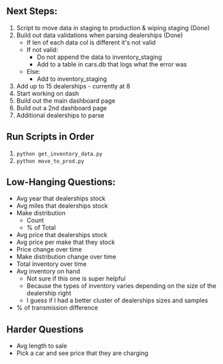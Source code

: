 
## Next Steps:
1. Script to move data in staging to production & wiping staging (Done)
2. Build out data validations when parsing dealerships (Done)
    - If len of each data col is different it's not valid
    - If not valid:
        - Do not append the data to inventory_staging
        - Add to a table in cars.db that logs what the error was
    - Else:
        - Add to inventory_staging
3. Add up to 15 dealerships - currently at 8
4. Start working on dash
5. Build out the main dashboard page
6. Build out a 2nd dashboard page
7. Additional dealerships to parse


## Run Scripts in Order
1. `python get_inventory_data.py`
2. `python move_to_prod.py`


## Low-Hanging Questions:
* Avg year that dealerships stock
* Avg miles that dealerships stock
* Make distribution
    * Count
    * % of Total
* Avg price that dealerships stock
* Avg price per make that they stock
* Price change over time
* Make distribution change over time
* Total inventory over time
* Avg inventory on hand
    * Not sure if this one is super helpful
    * Because the types of inventory varies depending on the size of the dealership right
    * I guess if I had a better cluster of dealerships sizes and samples
* % of transmission difference


## Harder Questions
* Avg length to sale
* Pick a car and see price that they are charging
